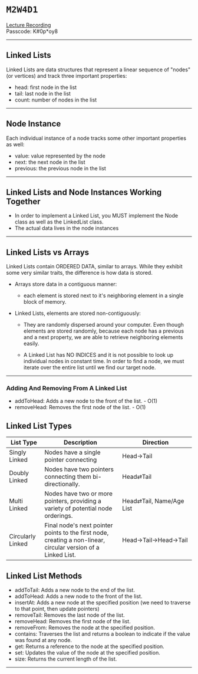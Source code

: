 # `M2W4D1`

[Lecture Recording](https://us02web.zoom.us/rec/share/GO6uJvUB1S6tcgV4wzI0u7RhUSN_W2HByOIG7urTwvJU9ni2Y4XeFKGEO1IF1tm_.c3Y9BAUWMpqDIj70)
<br />
Passcode: K#0p*oy8

---

## Linked Lists

Linked Lists are data structures that represent a linear sequence of "nodes"
(or vertices) and track three important properties:

- head: first node in the list
- tail: last node in the list
- count: number of nodes in the list

---

## Node Instance

Each individual instance of a node tracks some other important properties as
well:

- value: value represented by the node
- next: the next node in the list
- previous: the previous node in the list

---

## Linked Lists and Node Instances Working Together

- In order to implement a Linked List, you MUST implement the Node class as well
  as the LinkedList class.
- The actual data lives in the node instances

---

## Linked Lists vs Arrays

Linked Lists contain ORDERED DATA, similar to arrays. While they exhibit some
very similar traits, the difference is how data is stored.

- Arrays store data in a contiguous manner:

  - each element is stored next to it's neighboring element in a single block of
    memory.

- Linked Lists, elements are stored non-contiguously:

  - They are randomly dispersed around your computer. Even though elements are
    stored randomly, because each node has a previous and a next property, we
    are able to retrieve neighboring elements easily.

  - A Linked List has NO INDICES and it is not possible to look up individual
    nodes in constant time. In order to find a node, we must iterate over the
    entire list until we find our target node.

---

### Adding And Removing From A Linked List

- addToHead: Adds a new node to the front of the list. - O(1)
- removeHead: Removes the first node of the list. - O(1)

## Linked List Types

| List Type         | Description                                                                                                   | Direction                     |
| ----------------- | ------------------------------------------------------------------------------------------------------------- | ----------------------------- |
| Singly Linked     | Nodes have a single pointer connecting                                                                        | Head→Tail                     |
| Doubly Linked     | Nodes have two pointers connecting them bi-directionally.                                                     | Head⇄Tail                    |
| Multi Linked      | Nodes have two or more pointers, providing a variety of potential node orderings.                             | Head⇄Tail, Name/Age List     |
| Circularly Linked | Final node's next pointer points to the first node, creating a non-linear, circular version of a Linked List. | Head→Tail→Head→Tail           |

## Linked List Methods

- addToTail: Adds a new node to the end of the list.
- addToHead: Adds a new node to the front of the list.
- insertAt: Adds a new node at the specified position (we need to traverse to
  that point, then update pointers)
- removeTail: Removes the last node of the list.
- removeHead: Removes the first node of the list.
- removeFrom: Removes the node at the specified position.
- contains: Traverses the list and returns a boolean to indicate if the value
  was found at any node.
- get: Returns a reference to the node at the specified position.
- set: Updates the value of the node at the specified position.
- size: Returns the current length of the list.

---